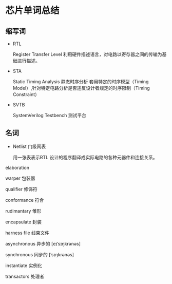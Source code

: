 <!--
 * @Author: weiwei
 * @Date: 2022-03-27 20:28:13
 * @LastEditors: WeiWei
 * @LastEditTime: 2022-04-06 17:42:26
 * @FilePath: /notes/hardware/words.md
 * @Description: 
-->

# 芯片单词总结

## 缩写词

- RTL

  Register Transfer Level
  利用硬件描述语言，对电路以寄存器之间的传输为基础进行描述。

- STA

  Static Timing Analysis 静态时序分析
  套用特定的时序模型（Timing Model）,针对特定电路分析是否违反设计者规定的时序限制（Timing Constraint）

- SVTB

  SystemVerilog Testbench 测试平台

## 名词

- Netlist 门级网表
  
  用一张表表示RTL 设计的程序翻译成实际电路的各种元器件和连接关系。

elaboration

warper 包装器

qualifier 修饰符

conformance 符合

rudimantary 雏形

encapsulate 封装

harness file 线束文件

asynchronous 异步的 [eɪˈsɪŋkrənəs]

synchronous 同步的  [ˈsɪŋkrənəs]

instantiate 实例化

transactors 处理者